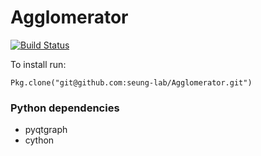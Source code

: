 # Agglomerator
[![Build Status](https://magnum.travis-ci.com/seung-lab/Agglomerator.svg?token=XgJykxTsTUBYXsq64oSK&branch=master)](https://magnum.travis-ci.com/seung-lab/Agglomerator)

To install run:

```
Pkg.clone("git@github.com:seung-lab/Agglomerator.git")
```

### Python dependencies
* pyqtgraph
* cython
